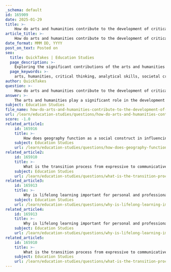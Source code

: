 ```yaml
---
_schema: default
id: 165909
date: 2025-01-29
title: >-
    How do arts and humanities contribute to the development of critical thinking skills?
article_title: >-
    How do arts and humanities contribute to the development of critical thinking skills?
date_format: MMM DD, YYYY
post_on_text: Posted on
seo:
  title: QuickTakes | Education Studies
  page_description: >-
    Exploring the significant contributions of the arts and humanities to the development of critical thinking skills, including analytical abilities, societal critique, communication, research, and metacognitive awareness.
  page_keywords: >-
    arts, humanities, critical thinking, analytical skills, societal critique, effective communication, independent research, metacognitive awareness, transferable skills, education, personal development
author: QuickTakes
question: >-
    How do arts and humanities contribute to the development of critical thinking skills?
answer: >-
    The arts and humanities play a significant role in the development of critical thinking skills for several reasons:\n\n1. **Analytical Skills**: The arts and humanities require students to engage with complex texts, artworks, and cultural phenomena. This engagement fosters analytical skills as students learn to interpret and evaluate different perspectives and arguments. The subjective nature of interpretation in these fields encourages deeper analysis, which is essential for critical thinking.\n\n2. **Societal Critique**: The study of arts and humanities often involves critiquing societal norms and structures. This critical engagement helps students to question assumptions, analyze social issues, and consider the implications of various cultural artifacts. Such critique is fundamental to developing a critical mindset.\n\n3. **Effective Communication**: Arts and humanities education emphasizes the importance of clear and persuasive communication. Students are trained to articulate their thoughts and arguments effectively, which is a crucial component of critical thinking. Writing essays and engaging in discussions require students to present their ideas logically and coherently.\n\n4. **Independent Research**: The ability to conduct independent research is a key aspect of critical thinking. In the arts and humanities, students learn to gather, assess, and synthesize information from various sources. This process enhances their ability to think critically about the information they encounter and to form well-reasoned conclusions.\n\n5. **Metacognitive Awareness**: Critical thinking involves not just thinking critically about content but also being aware of one’s own thought processes. The arts and humanities encourage metacognitive skills, allowing students to reflect on their learning and thinking strategies, which enhances their overall critical thinking abilities.\n\n6. **Transferable Skills**: The skills developed through critical thinking in the arts and humanities are highly transferable. Employers value individuals who can approach problems creatively, work collaboratively, and adapt to changing circumstances. This versatility not only enhances employability but also prepares students for diverse career paths.\n\nIn summary, the arts and humanities contribute to the development of critical thinking skills by fostering analytical abilities, encouraging societal critique, enhancing communication, promoting independent research, developing metacognitive awareness, and providing transferable skills. These competencies are essential for academic success and for active, informed participation in society.
subject: Education Studies
file_name: how-do-arts-and-humanities-contribute-to-the-development-of-critical-thinking-skills.md
url: /learn/education-studies/questions/how-do-arts-and-humanities-contribute-to-the-development-of-critical-thinking-skills
score: -1.0
related_article1:
    id: 165916
    title: >-
        How does geography function as a social construct in influencing cultural identity?
    subject: Education Studies
    url: /learn/education-studies/questions/how-does-geography-function-as-a-social-construct-in-influencing-cultural-identity
related_article2:
    id: 165910
    title: >-
        What is the transition process from expressive to communicative essays in writing?
    subject: Education Studies
    url: /learn/education-studies/questions/what-is-the-transition-process-from-expressive-to-communicative-essays-in-writing
related_article3:
    id: 165913
    title: >-
        Why is lifelong learning important for personal and professional life?
    subject: Education Studies
    url: /learn/education-studies/questions/why-is-lifelong-learning-important-for-personal-and-professional-life
related_article4:
    id: 165913
    title: >-
        Why is lifelong learning important for personal and professional life?
    subject: Education Studies
    url: /learn/education-studies/questions/why-is-lifelong-learning-important-for-personal-and-professional-life
related_article5:
    id: 165910
    title: >-
        What is the transition process from expressive to communicative essays in writing?
    subject: Education Studies
    url: /learn/education-studies/questions/what-is-the-transition-process-from-expressive-to-communicative-essays-in-writing
---
```


&nbsp;